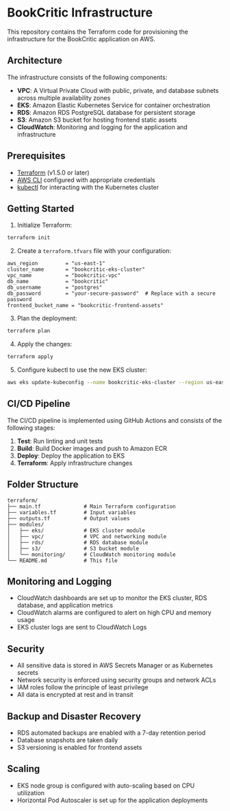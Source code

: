 # BookCritic Infrastructure

This repository contains the Terraform code for provisioning the infrastructure for the BookCritic application on AWS.

## Architecture

The infrastructure consists of the following components:

- **VPC**: A Virtual Private Cloud with public, private, and database subnets across multiple availability zones
- **EKS**: Amazon Elastic Kubernetes Service for container orchestration
- **RDS**: Amazon RDS PostgreSQL database for persistent storage
- **S3**: Amazon S3 bucket for hosting frontend static assets
- **CloudWatch**: Monitoring and logging for the application and infrastructure

## Prerequisites

- [Terraform](https://www.terraform.io/downloads.html) (v1.5.0 or later)
- [AWS CLI](https://aws.amazon.com/cli/) configured with appropriate credentials
- [kubectl](https://kubernetes.io/docs/tasks/tools/install-kubectl/) for interacting with the Kubernetes cluster

## Getting Started

1. Initialize Terraform:

```bash
terraform init
```

2. Create a `terraform.tfvars` file with your configuration:

```hcl
aws_region         = "us-east-1"
cluster_name       = "bookcritic-eks-cluster"
vpc_name           = "bookcritic-vpc"
db_name            = "bookcritic"
db_username        = "postgres"
db_password        = "your-secure-password"  # Replace with a secure password
frontend_bucket_name = "bookcritic-frontend-assets"
```

3. Plan the deployment:

```bash
terraform plan
```

4. Apply the changes:

```bash
terraform apply
```

5. Configure kubectl to use the new EKS cluster:

```bash
aws eks update-kubeconfig --name bookcritic-eks-cluster --region us-east-1
```

## CI/CD Pipeline

The CI/CD pipeline is implemented using GitHub Actions and consists of the following stages:

1. **Test**: Run linting and unit tests
2. **Build**: Build Docker images and push to Amazon ECR
3. **Deploy**: Deploy the application to EKS
4. **Terraform**: Apply infrastructure changes

## Folder Structure

```
terraform/
├── main.tf              # Main Terraform configuration
├── variables.tf         # Input variables
├── outputs.tf           # Output values
├── modules/
│   ├── eks/             # EKS cluster module
│   ├── vpc/             # VPC and networking module
│   ├── rds/             # RDS database module
│   ├── s3/              # S3 bucket module
│   └── monitoring/      # CloudWatch monitoring module
└── README.md            # This file
```

## Monitoring and Logging

- CloudWatch dashboards are set up to monitor the EKS cluster, RDS database, and application metrics
- CloudWatch alarms are configured to alert on high CPU and memory usage
- EKS cluster logs are sent to CloudWatch Logs

## Security

- All sensitive data is stored in AWS Secrets Manager or as Kubernetes secrets
- Network security is enforced using security groups and network ACLs
- IAM roles follow the principle of least privilege
- All data is encrypted at rest and in transit

## Backup and Disaster Recovery

- RDS automated backups are enabled with a 7-day retention period
- Database snapshots are taken daily
- S3 versioning is enabled for frontend assets

## Scaling

- EKS node group is configured with auto-scaling based on CPU utilization
- Horizontal Pod Autoscaler is set up for the application deployments

